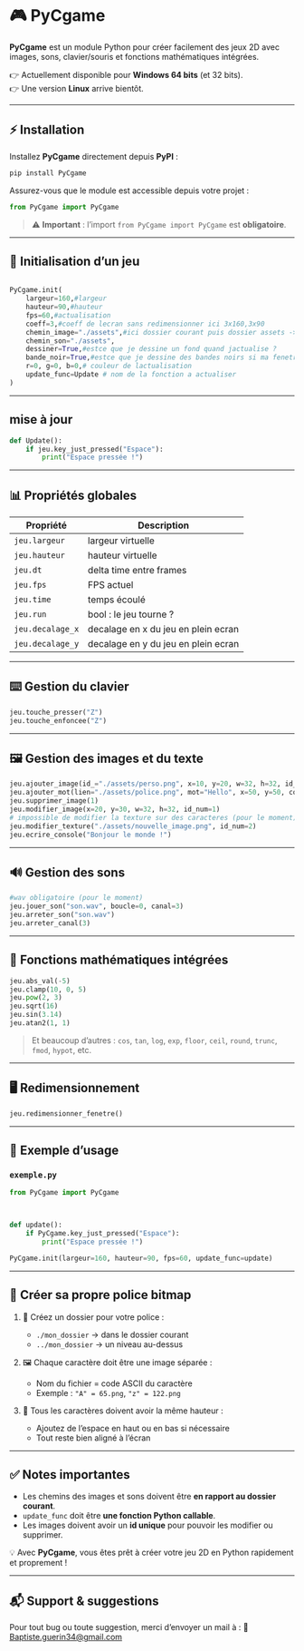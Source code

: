 # 🎮 PyCgame

**PyCgame** est un module Python pour créer facilement des jeux 2D avec images, sons, clavier/souris et fonctions mathématiques intégrées.



👉 Actuellement disponible pour **Windows 64 bits** (et 32 bits).  
👉 Une version **Linux** arrive bientôt.  

---

## ⚡ Installation

Installez **PyCgame** directement depuis **PyPI** :

```bash
pip install PyCgame
```

Assurez-vous que le module est accessible depuis votre projet :

```python
from PyCgame import PyCgame
```

> ⚠️ **Important** : l’import `from PyCgame import PyCgame` est **obligatoire**.

---

## 🚀 Initialisation d’un jeu

```python

PyCgame.init(
    largeur=160,#largeur
    hauteur=90,#hauteur
    fps=60,#actualisation
    coeff=3,#coeff de lecran sans redimensionner ici 3x160,3x90
    chemin_image="./assets",#ici dossier courant puis dossier assets -> si rien mis, les images doivent etre dans le meme dossier dexecution  ../assets etc....
    chemin_son="./assets",
    dessiner=True,#estce que je dessine un fond quand jactualise ?
    bande_noir=True,#estce que je dessine des bandes noirs si ma fenetre en plein ecran nest pas proportionnel a lecran ?
    r=0, g=0, b=0,# couleur de lactualisation
    update_func=Update # nom de la fonction a actualiser
)
```

---

## mise à jour

```python
def Update():
    if jeu.key_just_pressed("Espace"):
        print("Espace pressée !")

```

---

## 📊 Propriétés globales

| Propriété         | Description                          |
| ------------------| -----------------------              |
| `jeu.largeur`     | largeur virtuelle                    |
| `jeu.hauteur`     | hauteur virtuelle                    |
| `jeu.dt`          | delta time entre frames              |
| `jeu.fps`         | FPS actuel                           |
| `jeu.time`        | temps écoulé                         |
| `jeu.run`         | bool : le jeu tourne ?               |
| `jeu.decalage_x`  | decalage en x du jeu en plein ecran  | 
| `jeu.decalage_y`  | decalage en y du jeu en plein ecran  | 
---

## ⌨️ Gestion du clavier

```python
jeu.touche_presser("Z")
jeu.touche_enfoncee("Z")
```

---

## 🖼️ Gestion des images et du texte

```python
jeu.ajouter_image(id_="./assets/perso.png", x=10, y=20, w=32, h=32, id_num=2)
jeu.ajouter_mot(lien="./assets/police.png", mot="Hello", x=50, y=50, coeff=1, ecart=1, id_num=1)
jeu.supprimer_image(1)
jeu.modifier_image(x=20, y=30, w=32, h=32, id_num=1)
# impossible de modifier la texture sur des caracteres (pour le moment)
jeu.modifier_texture("./assets/nouvelle_image.png", id_num=2)
jeu.ecrire_console("Bonjour le monde !")
```

---

## 🔊 Gestion des sons

```python
#wav obligatoire (pour le moment)
jeu.jouer_son("son.wav", boucle=0, canal=3)
jeu.arreter_son("son.wav")
jeu.arreter_canal(3)
```

---

## 🧮 Fonctions mathématiques intégrées

```python
jeu.abs_val(-5)
jeu.clamp(10, 0, 5)
jeu.pow(2, 3)
jeu.sqrt(16)
jeu.sin(3.14)
jeu.atan2(1, 1)
```

> Et beaucoup d’autres : `cos`, `tan`, `log`, `exp`, `floor`, `ceil`, `round`, `trunc`, `fmod`, `hypot`, etc.

---

## 🖥️ Redimensionnement

```python
jeu.redimensionner_fenetre()
```

---

## 📂 Exemple d’usage

### `exemple.py`

```python
from PyCgame import PyCgame



def update():
    if PyCgame.key_just_pressed("Espace"):
        print("Espace pressée !")

PyCgame.init(largeur=160, hauteur=90, fps=60, update_func=update)
```





---

## 📝 Créer sa propre police bitmap

1. 📁 Créez un dossier pour votre police :

   * `./mon_dossier` → dans le dossier courant
   * `../mon_dossier` → un niveau au-dessus

2. 🖼️ Chaque caractère doit être une image séparée :

   * Nom du fichier = code ASCII du caractère
   * Exemple : `"A" = 65.png`, `"z" = 122.png`

3. 📏 Tous les caractères doivent avoir la même hauteur :

   * Ajoutez de l’espace en haut ou en bas si nécessaire
   * Tout reste bien aligné à l’écran

---

## ✅ Notes importantes

* Les chemins des images et sons doivent être **en rapport au dossier courant**.
* `update_func` doit être **une fonction Python callable**.
* Les images doivent avoir un **id unique** pour pouvoir les modifier ou supprimer.

💡 Avec **PyCgame**, vous êtes prêt à créer votre jeu 2D en Python rapidement et proprement !


---


## 📬 Support & suggestions

Pour tout bug ou toute suggestion, merci d’envoyer un mail à :
📧 Baptiste.guerin34@gmail.com

